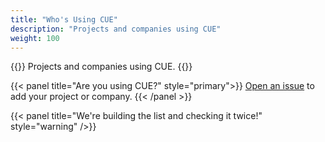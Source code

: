 ```yaml
---
title: "Who's Using CUE"
description: "Projects and companies using CUE"
weight: 100
---
```


{{<lead>}}
Projects and companies using CUE.
{{</lead>}}

{{< panel title="Are you using CUE?" style="primary">}}
[Open an issue](https://github.com/hofstadter-io/cuetorials.com/issues)
to add your project or company.
{{< /panel >}}

{{< panel title="We're building the list and checking it twice!" style="warning" />}}
